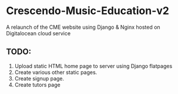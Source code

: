 # Crescendo-Music-Education-v2
A relaunch of the CME website using Django & Nginx hosted on Digitalocean cloud service

## TODO:
1. Upload static HTML home page to server using Django flatpages
2. Create various other static pages.
3. Create signup page.
4. Create tutors page
